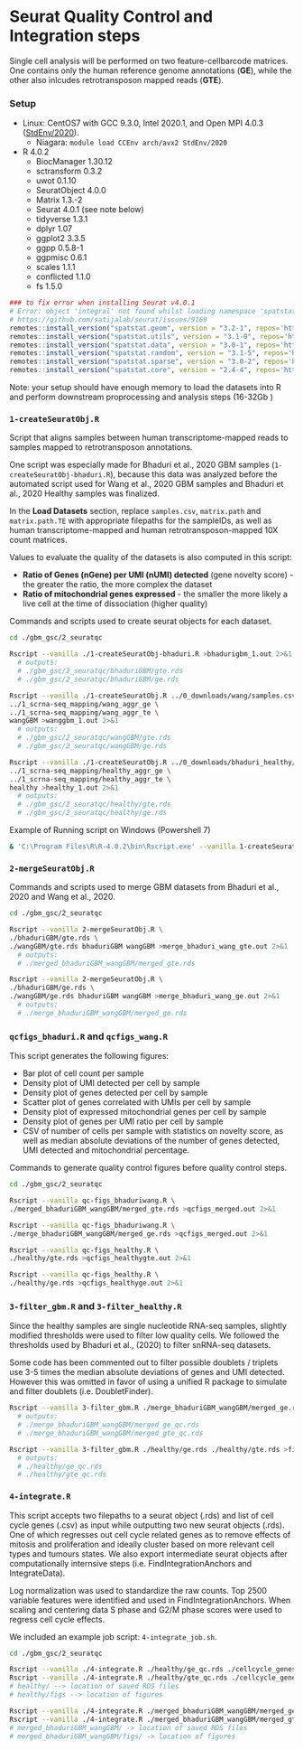 # Seurat Quality Control and Integration steps

Single cell analysis will be performed on two feature-cellbarcode matrices. One contains only the human reference genome annotations (**GE**), while the other also inlcudes retrotransposon mapped reads (**GTE**). 

### Setup

- Linux: CentOS7 with GCC 9.3.0, Intel 2020.1, and Open MPI 4.0.3 ([StdEnv/2020](https://docs.alliancecan.ca/wiki/Standard_software_environments#StdEnv/2020)).
  - Niagara: `module load CCEnv arch/avx2 StdEnv/2020`
- R 4.0.2
  - BiocManager 1.30.12
  - sctransform 0.3.2
  - uwot 0.1.10
  - SeuratObject 4.0.0
  - Matrix 1.3.-2
  - Seurat 4.0.1 (see note below)
  - tidyverse 1.3.1
  - dplyr 1.07
  - ggplot2 3.3.5
  - ggpp 0.5.8-1
  - ggpmisc 0.6.1
  - scales 1.1.1
  - conflicted 1.1.0
  - fs 1.5.0
<!-- - renv 0.13.2 -->
<!-- - See comprehensive list of requirements in: `renv.lock` -->

```R
### to fix error when installing Seurat v4.0.1
# Error: object 'integral' not found whilst loading namespace 'spatstat.core' Execution halted
# https://github.com/satijalab/seurat/issues/9169 
remotes::install_version("spatstat.geom", version = "3.2-1", repos='http://cran.us.r-project.org')
remotes::install_version("spatstat.utils", version = "3.1-0", repos='http://cran.us.r-project.org')
remotes::install_version("spatstat.data", version = "3.0-1", repos='http://cran.us.r-project.org')
remotes::install_version("spatstat.random", version = "3.1-5", repos='http://cran.us.r-project.org')
remotes::install_version("spatstat.sparse", version = "3.0-2", repos='http://cran.us.r-project.org')
remotes::install_version("spatstat.core", version = "2.4-4", repos='http://cran.us.r-project.org')
```

Note: your setup should have enough memory to load the datasets into R and perform downstream proprocessing and analysis steps (16-32Gb )

### `1-createSeuratObj.R`

Script that aligns samples between human transcriptome-mapped reads to samples mapped to retrotransposon annotations.

One script was especially made for Bhaduri et al., 2020 GBM samples (`1-createSeuratObj-bhaduri.R`), because this data was analyzed before the automated script used for Wang et al., 2020 GBM samples and Bhaduri et al., 2020 Healthy samples was finalized.

In the **Load Datasets** section, replace `samples.csv`, `matrix.path` and `matrix.path.TE` with appropriate filepaths for the sampleIDs, as well as human transcriptome-mapped and human retrotransposon-mapped 10X count matrices. 

Values to evaluate the quality of the datasets is also computed in this script: 
- **Ratio of Genes (nGene) per UMI (nUMI) detected** (gene novelty score) - the greater the ratio, the more complex the dataset
- **Ratio of mitochondrial genes expressed** - the smaller the more likely a live cell at the time of dissociation (higher quality)

Commands and scripts used to create seurat objects for each dataset.

```bash
cd ./gbm_gsc/2_seuratqc

Rscript --vanilla ./1-createSeuratObj-bhaduri.R >bhadurigbm_1.out 2>&1 
  # outputs:
  # ./gbm_gsc/2_seuratqc/bhaduriGBM/gte.rds
  # ./gbm_gsc/2_seuratqc/bhaduriGBM/ge.rds

Rscript --vanilla ./1-createSeuratObj.R ../0_downloads/wang/samples.csv \ 
../1_scrna-seq_mapping/wang_aggr_ge \
../1_scrna-seq_mapping/wang_aggr_te \
wangGBM >wanggbm_1.out 2>&1 
  # outputs:
  # ./gbm_gsc/2_seuratqc/wangGBM/gte.rds
  # ./gbm_gsc/2_seuratqc/wangGBM/ge.rds

Rscript --vanilla ./1-createSeuratObj.R ../0_downloads/bhaduri_healthy/samples.csv \ 
../1_scrna-seq_mapping/healthy_aggr_ge \
../1_scrna-seq_mapping/healthy_aggr_te \
healthy >healthy_1.out 2>&1 
  # outputs:
  # ./gbm_gsc/2_seuratqc/healthy/gte.rds
  # ./gbm_gsc/2_seuratqc/healthy/ge.rds
```

Example of Running script on Windows (Powershell 7)

```bash
& 'C:\Program Files\R\R-4.0.2\bin\Rscript.exe' --vanilla 1-createSeuratObj.R "..\0_downloads\wang\samples.csv" "..\1_scrna-seq_mapping\wang_aggr_ge" "..\1_scrna-seq_mapping\wang_aggr_te" "wangGBM" *>"wanggbm_1.out" 
```

### `2-mergeSeuratObj.R`

Commands and scripts used to merge GBM datasets from Bhaduri et al., 2020 and Wang et al., 2020. 

```bash
cd ./gbm_gsc/2_seuratqc

Rscript --vanilla 2-mergeSeuratObj.R \
./bhaduriGBM/gte.rds \ 
./wangGBM/gte.rds bhaduriGBM wangGBM >merge_bhaduri_wang_gte.out 2>&1 
  # outputs:
  # ./merged_bhaduriGBM_wangGBM/merged_gte.rds

Rscript --vanilla 2-mergeSeuratObj.R \
./bhaduriGBM/ge.rds \
./wangGBM/ge.rds bhaduriGBM wangGBM >merge_bhaduri_wang_ge.out 2>&1 
  # outputs:
  # ./merge_bhaduriGBM_wangGBM/merged_ge.rds
```

### `qcfigs_bhaduri.R` and `qcfigs_wang.R`

This script generates the following figures: 
- Bar plot of cell count per sample
- Density plot of UMI detected per cell by sample
- Density plot of genes detected per cell by sample
- Scatter plot of genes correlated with UMIs per cell by sample
- Density plot of expressed mitochondrial genes per cell by sample
- Density plot of genes per UMI ratio per cell by sample
- CSV of number of cells per sample with statistics on novelty score, as well as median absolute deviations of the number of genes detected, UMI detected and mitochondrial percentage. 

Commands to generate quality control figures before quality control steps. 

```bash
cd ./gbm_gsc/2_seuratqc

Rscript --vanilla qc-figs_bhaduriwang.R \
./merged_bhaduriGBM_wangGBM/merged_gte.rds >qcfigs_merged.out 2>&1 

Rscript --vanilla qc-figs_bhaduriwang.R \
./merge_bhaduriGBM_wangGBM/merged_ge.rds >qcfigs_merged.out 2>&1 

Rscript --vanilla qc-figs_healthy.R \
./healthy/gte.rds >qcfigs_healthygte.out 2>&1 

Rscript --vanilla qc-figs_healthy.R \
./healthy/ge.rds >qcfigs_healthyge.out 2>&1 
```

### `3-filter_gbm.R` and `3-filter_healthy.R`

Since the healthy samples are single nucleotide RNA-seq samples, slightly modified thresholds were used to filter low quality cells. We followed the thresholds used by Bhaduri et al., (2020) to filter snRNA-seq datasets. 

Some code has been commented out to filter possible doublets / triplets use 3-5 times the median absolute deviations of genes and UMI detected. However this was omitted in favor of using a unified R package to simulate and filter doublets (i.e. DoubletFinder). 

```bash
Rscript --vanilla 3-filter_gbm.R ./merge_bhaduriGBM_wangGBM/merged_ge.rds ./merge_bhaduriGBM_wangGBM/merged_gte.rds >filter_gbm.out 2>&1
  # outputs:
  # ./merge_bhaduriGBM_wangGBM/merged_ge_qc.rds
  # ./merge_bhaduriGBM_wangGBM/merged_gte_qc.rds

Rscript --vanilla 3-filter_gbm.R ./healthy/ge.rds ./healthy/gte.rds >filter_healthy.out 2>&1
  # outputs:
  # ./healthy/ge_qc.rds
  # ./healthy/gte_qc.rds
```

### `4-integrate.R`

This script accepts two filepaths to a seurat object (.rds) and list of cell cycle genes (.csv) as input while outputting two new seurat objects (.rds). One of which regresses out cell cycle related genes as to remove effects of mitosis and proliferation and ideally cluster based on more relevant cell types and tumours states. We also export intermediate seurat objects after computationally internsive steps (i.e. FindIntegrationAnchors and IntegrateData). 

Log normalization was used to standardize the raw counts. Top 2500 variable features were identified and used in FindIntegrationAnchors. When scaling and centering data S phase and G2/M phase scores were used to regress cell cycle effects. 

We included an example job script: `4-integrate_job.sh`. 

```bash
cd ./gbm_gsc/2_seuratqc

Rscript --vanilla ./4-integrate.R ./healthy/ge_qc.rds ./cellcycle_genes.csv >healthy_ge_qc_integrate.out 2>&1
Rscript --vanilla ./4-integrate.R ./healthy/gte_qc.rds ./cellcycle_genes.csv >healthy_gte_qc_integrate.out 2>&1
# healthy/ --> location of saved RDS files
# healthy/figs --> location of figures

Rscript --vanilla ./4-integrate.R ./merged_bhaduriGBM_wangGBM/merged_ge_qc.rds ./cellcycle_genes.csv >gbm_ge_qc_integrate.out 2>&1
Rscript --vanilla ./4-integrate.R ./merged_bhaduriGBM_wangGBM/merged_gte_qc.rds ./cellcycle_genes.csv >gbm_gte_qc_integrate.out 2>&1
# merged_bhaduriGBM_wangGBM/ -> location of saved RDS files
# merged_bhaduriGBM_wangGBM/figs/ -> location of figures 
```
